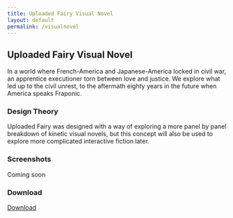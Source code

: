 ```yaml
---
title: Uploaded Fairy Visual Novel
layout: default
permalink: /visualnovel
---
```

## Uploaded Fairy Visual Novel
In a world where French-America and Japanese-America locked in civil war, an apprentice executioner torn between love and justice. We explore what led up to the civil unrest, to the aftermath eighty years in the future when America speaks Fraponic.

### Design Theory
Uploaded Fairy was designed with a way of exploring a more panel by panel breakdown of kinetic visual novels, but this concept will also be used to explore more complicated interactive fiction later.

### Screenshots
Coming soon

### Download
[Download](https://github.com/LWFlouisa/UploadedFairyOVN)

